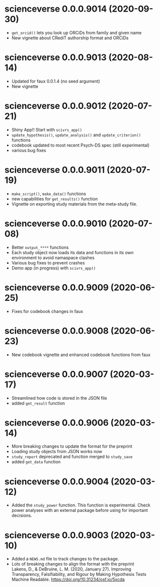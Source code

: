 # scienceverse 0.0.0.9014 (2020-09-30)

* `get_orcid()` lets you look up ORCiDs from family and given name
* New vignette about CRediT authorship format and ORCiDs

# scienceverse 0.0.0.9013 (2020-08-14)

* Updated for faux 0.0.1.4 (no seed argument)
* New vignette

# scienceverse 0.0.0.9012 (2020-07-21)

* Shiny App!! Start with `scivrs_app()`
* `update_hypothesis()`, `update_analysis()` and `update_criterion()` functions
* codebook updated to most recent Psych-DS spec (still experimental)
* various bug fixes

# scienceverse 0.0.0.9011 (2020-07-19)

* `make_script()`, `make_data()` functions
* new capabilities for `get_results()` function
* Vignette on exporting study materials from the meta-study file.

# scienceverse 0.0.0.9010 (2020-07-08)

* Better `output_****` functions
* Each study object now loads its data and functions in its own environment to avoid namaspace clashes
* Various bug fixes to prevent crashes
* Demo app (in progress) with `scivrs_app()`

# scienceverse 0.0.0.9009 (2020-06-25)

* Fixes for codebook changes in faux

# scienceverse 0.0.0.9008 (2020-06-23)

* New codebook vignette and enhanced codebook functions from faux

# scienceverse 0.0.0.9007 (2020-03-17)

* Streamlined how code is stored in the JSON file
* added `get_result` function

# scienceverse 0.0.0.9006 (2020-03-14)

* More breaking changes to update the format for the preprint
* Loading study objects from JSON works now
* `study_report` deprecated and function merged to `study_save`
* added `get_data` function

# scienceverse 0.0.0.9004 (2020-03-12)

* Added the `study_power` function. This function is experimental. Check power analyses with an external package before using for important decisions. 

# scienceverse 0.0.0.9003 (2020-03-10)

* Added a `NEWS.md` file to track changes to the package.
* Lots of breaking changes to align the format with the preprint  
    Lakens, D., & DeBruine, L. M. (2020, January 27). Improving Transparency, Falsifiability, and Rigour by Making Hypothesis Tests Machine Readable. <https://doi.org/10.31234/osf.io/5xcda>
